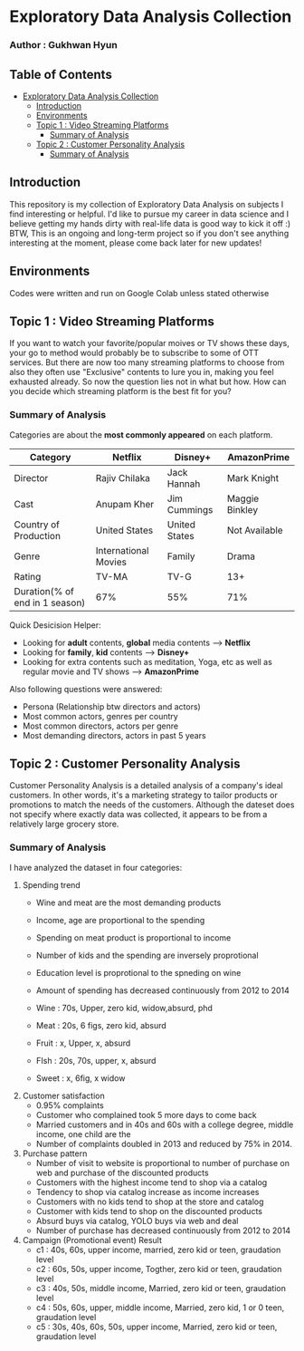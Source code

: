 # Exploratory Data Analysis Collection

### Author : Gukhwan Hyun

## Table of Contents
- [Exploratory Data Analysis Collection](#exploratory-data-analysis-collection)
  * [Introduction](#introduction)
  * [Environments](#environments)
  * [Topic 1 : Video Streaming Platforms](#topic-1--video-streaming-platforms)
    + [Summary of Analysis](#summary-of-analysis)
  * [Topic 2 : Customer Personality Analysis](#topic-2--customer-personality-analysis)
    + [Summary of Analysis](#summary-of-analysis-1)

## Introduction
This repository is my collection of Exploratory Data Analysis on subjects I find interesting or helpful.
I'd like to pursue my career in data science and I believe getting my hands dirty with real-life data is good way to kick it off :)
BTW, This is an ongoing and long-term project so if you don't see anything interesting at the moment, please come back later for new updates!

## Environments
Codes were written and run on Google Colab unless stated otherwise

## Topic 1 : Video Streaming Platforms
If you want to watch your favorite/popular moives or TV shows these days, your go to method would probably be to subscribe to some of OTT services.
But there are now too many streaming platforms to choose from also they often use "Exclusive" contents to lure you in, making you feel exhausted already. So now the question lies not in what but how. How can you decide which streaming platform is the best fit for you?

### Summary of Analysis
Categories are about the **most commonly appeared** on each platform.

| Category  | Netflix  | Disney+  | AmazonPrime  |
|---|---|---|---|
|Director|Rajiv Chilaka|Jack Hannah|Mark Knight|
|Cast|Anupam Kher|Jim Cummings|Maggie Binkley|
|Country of Production|United States|United States|Not Available|
|Genre|International Movies|Family|Drama|
|Rating|TV-MA|TV-G|13+|
|Duration(% of end in 1 season)|67%|55%|71%|

Quick Desicision Helper:
  * Looking for **adult** contents, **global** media contents --> **Netflix**
  * Looking for **family**, **kid** contents --> **Disney+**
  * Looking for extra contents such as meditation, Yoga, etc as well as regular movie and TV shows --> **AmazonPrime**

Also following questions were answered:
  * Persona (Relationship btw directors and actors)
  * Most common actors, genres per country
  * Most common directors, actors per genre
  * Most demanding directors, actors in past 5 years 


## Topic 2 : Customer Personality Analysis
Customer Personality Analysis is a detailed analysis of a company's ideal customers. In other words, it's a marketing strategy to tailor products or promotions to match the needs of the customers. Although the dateset does not specify where exactly data was collected, it appears to be from a relatively large grocery store.

### Summary of Analysis
I have analyzed the dataset in four categories: 
  1. Spending trend
      * Wine and meat are the most demanding products
      * Income, age are proportional to the spending
      * Spending on meat product is proportional to income
      * Number of kids and the spending are inversely proprotional 
      * Education level is proprotional to the spneding on wine
      * Amount of spending has decreased continuously from 2012 to 2014

      * Wine : 70s, Upper, zero kid, widow,absurd, phd
      * Meat : 20s, 6 figs, zero kid, absurd
      * Fruit : x, Upper, x, absurd
      * FIsh : 20s, 70s, upper, x, absurd
      * Sweet : x, 6fig, x widow
  2. Customer satisfaction
      * 0.95% complaints
      * Customer who complained took 5 more days to come back
      * Married customers and in 40s and 60s with a college degree, middle income, one child are the 
      * Number of complaints doubled in 2013 and reduced by 75% in 2014.
  3. Purchase pattern
      * Number of visit to website is proportional to number of purchase on web and purchase of the discounted products
      * Customers with the highest income tend to shop via a catalog
      * Tendency to shop via catalog increase as income increases
      * Customers with no kids tend to shop at the store and catalog
      * Customer with kids tend to shop on the discounted products
      * Absurd buys via catalog, YOLO buys via web and deal
      * Number of purchase has decreased continuously from 2012 to 2014
  4. Campaign (Promotional event) Result
      * c1 : 40s, 60s, upper income, married, zero kid or teen, graudation level
      * c2 : 60s, 50s, upper income, Togther, zero kid or teen, graudation level
      * c3 : 40s, 50s, middle income, Married, zero kid or teen, graudation level
      * c4 : 50s, 60s, upper, middle income, Married, zero kid, 1 or 0 teen, graudation level
      * c5 : 30s, 40s, 60s, 50s, upper income, Married, zero kid or teen, graudation level



